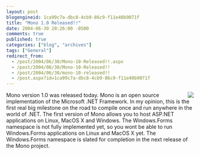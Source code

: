 ```yaml
---
layout: post
blogengineid: 1ca99c7a-dbc8-4cb9-86c9-f11e40b9071f
title: "Mono 1.0 Released!!"
date: 2004-06-30 20:26:00 -0500
comments: true
published: true
categories: ["blog", "archives"]
tags: ["General"]
redirect_from: 
  - /post/2004/06/30/Mono-10-Released!!.aspx
  - /post/2004/06/30/Mono-10-Released!!
  - /post/2004/06/30/mono-10-released!!
  - /post.aspx?id=1ca99c7a-dbc8-4cb9-86c9-f11e40b9071f
---
```


<a href='http://mono-project.com'><IMG src="/Blog/images/7/o_Mono-1.0-released.gif" border='0' align='right'></a>Mono version 1.0 was released today. Mono is an open source implementation of the Microsoft .NET Framework. In my opinion, this is the first real big milestone on the road to compile once and run anywhere in the world of .NET. The first version of Mono allows you to host ASP.NET applications on Linux, MacOS X and Windows. The Windows.Forms namespace is not fully implemented yet, so you wont be able to run Windows.Forms applications on Linux and MacOS X yet. The Windows.Forms namespace is slated for completion in the next release of the Mono project.
